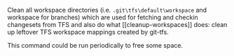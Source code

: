 Clean all workspace directories (i.e. `.git\tfs\default\workspace` and workspace for branches) which are used for fetching and checkin changesets from TFS and also do what [[cleanup-workspaces]] does: clean up leftover TFS workspace mappings created by git-tfs.

This command could be run periodically to free some space.